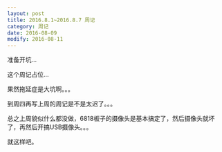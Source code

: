 ```yaml
---
layout: post
title: 2016.8.1~2016.8.7 周记
category: 周记
date: 2016-08-09
modify: 2016-08-11
---
```


准备开坑...

这个周记占位...

果然拖延症是大坑啊。。。

到周四再写上周的周记是不是太迟了。。。

总之上周貌似什么都没做，6818板子的摄像头是基本搞定了，然后摄像头就坏了，再然后开搞USB摄像头。。。

就这样吧。


